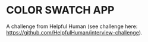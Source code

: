 # COLOR SWATCH APP

A challenge from Helpful Human (see challenge here: https://github.com/HelpfulHuman/interview-challenge).


